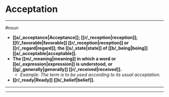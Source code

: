 # Acceptation
---
#noun
- **[[a/_acceptance|Acceptance]]; [[r/_reception|reception]]; [[f/_favorable|favorable]] [[r/_reception|reception]] or [[r/_regard|regard]]; the [[s/_state|state]] of [[b/_being|being]] [[a/_acceptable|acceptable]].**
- **The [[m/_meaning|meaning]] in which a word or [[e/_expression|expression]] is understood, or [[g/_generally|generally]] [[r/_received|received]].**
	- _Example: The term is to be used according to its usual acceptation._
- **[[r/_ready|Ready]] [[b/_belief|belief]].**
---
---
